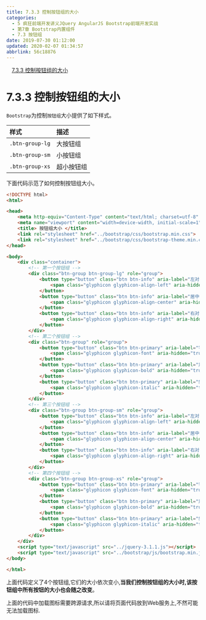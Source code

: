 ```yaml
---
title: 7.3.3 控制按钮组的大小
categories: 
  - 5 疯狂前端开发讲义JQuery AngularJS Bootstrap前端开发实战
  - 第7章 Bootstrap内置组件
  - 7.3 按钮组
date: 2019-07-30 01:12:00
updated: 2020-02-07 01:34:57
abbrlink: 56c18876
---
```

<div id='my_toc'><a href="/JavaReadingNotes/56c18876/#7-3-3-控制按钮组的大小" class="header_1">7.3.3 控制按钮组的大小</a>&nbsp;<br></div>
<style>.header_1{margin-left: 1em;}.header_2{margin-left: 2em;}.header_3{margin-left: 3em;}.header_4{margin-left: 4em;}.header_5{margin-left: 5em;}.header_6{margin-left: 6em;}</style>
<!--more-->
<script>if (navigator.platform.search('arm')==-1){document.getElementById('my_toc').style.display = 'none';}var e,p = document.getElementsByTagName('p');while (p.length>0) {e = p[0];e.parentElement.removeChild(e);}</script>

<!--end-->
<!--SSTStart-->
# 7.3.3 控制按钮组的大小 #
`Bootstrap`为控制`按钮组`大小提供了如下样式。

|样式|描述|
|:---|:---|
|`.btn-group-lg`|大按钮组|
|`.btn-group-sm`|小按钮组|
|`.btn-group-xs`|超小按钮组|

下面代码示范了如何控制按钮组大小。
```html
<!DOCTYPE html>
<html>

<head>
    <meta http-equiv="Content-Type" content="text/html; charset=utf-8" />
    <meta name="viewport" content="width=device-width, initial-scale=1">
    <title> 按钮组大小 </title>
    <link rel="stylesheet" href="../bootstrap/css/bootstrap.min.css">
    <link rel="stylesheet" href="../bootstrap/css/bootstrap-theme.min.css">
</head>

<body>
    <div class="container">
        <!-- 第一个按钮组 -->
        <div class="btn-group btn-group-lg" role="group">
            <button type="button" class="btn btn-info" aria-label="左对齐">
                <span class="glyphicon glyphicon-align-left" aria-hidden="true"></span>
            </button>
            <button type="button" class="btn btn-info" aria-label="居中对齐">
                <span class="glyphicon glyphicon-align-center" aria-hidden="true"></span>
            </button>
            <button type="button" class="btn btn-info" aria-label="右对齐">
                <span class="glyphicon glyphicon-align-right" aria-hidden="true"></span>
            </button>
        </div>
        <!-- 第二个按钮组 -->
        <div class="btn-group" role="group">
            <button type="button" class="btn btn-primary" aria-label="字体">
                <span class="glyphicon glyphicon-font" aria-hidden="true"></span>
            </button>
            <button type="button" class="btn btn-primary" aria-label="加粗">
                <span class="glyphicon glyphicon-bold" aria-hidden="true"></span>
            </button>
            <button type="button" class="btn btn-primary" aria-label="斜体">
                <span class="glyphicon glyphicon-italic" aria-hidden="true"></span>
            </button>
        </div>
        <!-- 第三个按钮组 -->
        <div class="btn-group btn-group-sm" role="group">
            <button type="button" class="btn btn-info" aria-label="左对齐">
                <span class="glyphicon glyphicon-align-left" aria-hidden="true"></span>
            </button>
            <button type="button" class="btn btn-info" aria-label="居中对齐">
                <span class="glyphicon glyphicon-align-center" aria-hidden="true"></span>
            </button>
            <button type="button" class="btn btn-info" aria-label="右对齐">
                <span class="glyphicon glyphicon-align-right" aria-hidden="true"></span>
            </button>
        </div>
        <!-- 第四个按钮组 -->
        <div class="btn-group btn-group-xs" role="group">
            <button type="button" class="btn btn-primary" aria-label="字体">
                <span class="glyphicon glyphicon-font" aria-hidden="true"></span>
            </button>
            <button type="button" class="btn btn-primary" aria-label="加粗">
                <span class="glyphicon glyphicon-bold" aria-hidden="true"></span>
            </button>
            <button type="button" class="btn btn-primary" aria-label="斜体">
                <span class="glyphicon glyphicon-italic" aria-hidden="true"></span>
            </button>
        </div>
    </div>
    <script type="text/javascript" src="../jquery-3.1.1.js"></script>
    <script type="text/javascript" src="../bootstrap/js/bootstrap.min.js"></script>
</body>

</html>
```
上面代码定义了4个按钮组,它们的大小依次变小,**当我们控制按钮组的大小时,该按钮组中所有按钮的大小也会随之改变**。
<!--SSTStop-->
上面的代码中加载图标需要跨源请求,所以请将页面代码放到Web服务上,不然可能无法加载图标.

